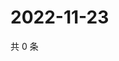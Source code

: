 # 2022-11-23

共 0 条

<!-- BEGIN WEIBO -->
<!-- 最后更新时间 Wed Nov 23 2022 01:16:25 GMT+0800 (China Standard Time) -->

<!-- END WEIBO -->
